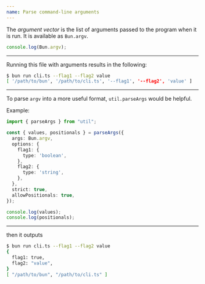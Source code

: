 ```yaml
---
name: Parse command-line arguments
---
```


The _argument vector_ is the list of arguments passed to the program when it is run. It is available as `Bun.argv`.

```ts#cli.ts
console.log(Bun.argv);
```

---

Running this file with arguments results in the following:

```sh
$ bun run cli.ts --flag1 --flag2 value
[ '/path/to/bun', '/path/to/cli.ts', '--flag1', '--flag2', 'value' ]
```

---

To parse `argv` into a more useful format, `util.parseArgs` would be helpful.

Example:

```ts#cli.ts
import { parseArgs } from "util";

const { values, positionals } = parseArgs({
  args: Bun.argv,
  options: {
    flag1: {
      type: 'boolean',
    },
    flag2: {
      type: 'string',
    },
  },
  strict: true,
  allowPositionals: true,
});

console.log(values);
console.log(positionals);
```

---

then it outputs

```sh
$ bun run cli.ts --flag1 --flag2 value
{
  flag1: true,
  flag2: "value",
}
[ "/path/to/bun", "/path/to/cli.ts" ]
```
